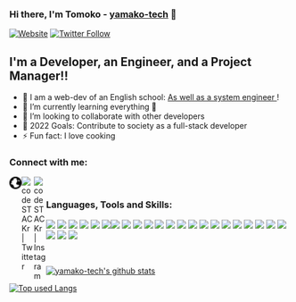 ### Hi there, I'm Tomoko -  [yamako-tech][website] 👋 

[![Website](https://img.shields.io/website?label=ask-tech-gatsby.netlify.app&style=for-the-badge&url=https%3A%2F%2Fcodestackr.com)](https://ask-tech-gatsby.netlify.app/)
[![Twitter Follow](https://img.shields.io/twitter/follow/t_yamamomo?color=1DA1F2&logo=twitter&style=for-the-badge)](https://twitter.com/intent/follow?original_referer=https%3A%2F%2Fgithub.com%2Ft_yamamomo&screen_name=t_yamamomo)


## I'm a Developer, an Engineer, and a Project Manager!!

- 🔭 I am a web-dev of an English school: [As well as a system engineer ][school]!
- 🌱 I’m currently learning everything 🤣
- 👯 I’m looking to collaborate with other developers
- 🥅 2022 Goals: Contribute to society as a full-stack developer
- ⚡ Fun fact: I love cooking

### Connect with me:

[<img align="left" alt="ask-tech-gatsby.netlify.app" width="22px" src="https://raw.githubusercontent.com/iconic/open-iconic/master/svg/globe.svg" />][website]
[<img align="left" alt="codeSTACKr | Twitter" width="22px" src="https://cdn.jsdelivr.net/npm/simple-icons@v3/icons/twitter.svg" />][twitter]
[<img align="left" alt="codeSTACKr | Instagram" width="22px" src="https://cdn.jsdelivr.net/npm/simple-icons@v3/icons/instagram.svg" />][instagram]

<br />


### Languages, Tools and Skills:

<img src="https://img.icons8.com/dusk/64/000000/code.png" width="22px"/> <img src="https://img.icons8.com/dusk/64/000000/visual-studio-code-2019.png" width="22px"/> <img src="https://img.icons8.com/dusk/64/000000/pycharm.png" width="22px"/> <img src="https://img.icons8.com/color/48/000000/django.png" width="22px"/> <img src="https://img.icons8.com/ios/50/000000/flask.png" width="22px"/> <img src="https://img.icons8.com/dusk/64/000000/python.png" width="22px"/><img src="https://img.icons8.com/dusk/64/000000/javascript.png" width="22px"/> <img src="https://img.icons8.com/dusk/64/000000/react.png" width="22px"/> <img src="https://img.icons8.com/dusk/64/000000/html-5.png" width="22px"/> <img src="https://img.icons8.com/external-prettycons-flat-prettycons/94/000000/external-css-web-seo-prettycons-flat-prettycons.png" width="22px" /> <img src="https://img.icons8.com/color/48/000000/bootstrap.png" width="22px"/> <img src="https://img.icons8.com/dusk/64/000000/wordpress.png" width="22px"/> <img src="https://img.icons8.com/dusk/64/000000/domain.png" width="22px"/> <img src="https://img.icons8.com/dusk/64/000000/security-ssl.png" width="22px"/> <img src="https://img.icons8.com/dusk/64/000000/server.png" width="22px"/> <img src="https://img.icons8.com/material-rounded/24/000000/dns.png" width="22px"/> <img src="https://img.icons8.com/color/48/000000/google-cloud-platform.png" width="22px"/> <img src="https://img.icons8.com/dusk/64/000000/ssh.png" width="22px"/> <img src="https://img.icons8.com/dusk/64/000000/share-2.png" width="22px"/> <img src="https://img.icons8.com/color/48/000000/npm.png" width="22px"/> <img src="https://img.icons8.com/fluency/48/000000/node-js.png" width="22px"/>
<img src="https://img.icons8.com/dusk/64/000000/postman-api.png" width="22px"/> <img src="https://img.icons8.com/dusk/64/000000/marketing.png" width="22px"/> <img src="https://img.icons8.com/external-inipagistudio-lineal-color-inipagistudio/64/000000/external-bilingual-language-learning-inipagistudio-lineal-color-inipagistudio.png" width="22px"/> <img src="https://img.icons8.com/office/48/000000/video-editing.png" width="22px" />

<br />

<!-- リポジトリステータス -->
[![yamako-tech's github stats](https://github-readme-stats.vercel.app/api?username=yamako-tech&hide=contribs&count_private=true&show_icons=true&theme=tokyonight)](https://github.com/yamako-tech/)

<!-- ソースコード統計 -->
[![Top used Langs](https://github-readme-stats.vercel.app/api/top-langs/?username=yamako-tech&layout=compact&theme=tokyonight)](https://github.com/yamako-tech/)

[website]: https://ask-tech-gatsby.netlify.app/
[school]: https://ask946.com/
[twitter]: https://twitter.com/t_yamamomo
[youtube]: https://www.youtube.com/playlist?list=PL1TKyoLbKRjRQ42ITxiYfR0CQBPtcNShT
[instagram]: https://www.instagram.com/yamako2222
